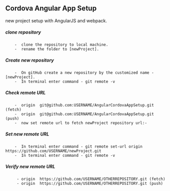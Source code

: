 ﻿## Cordova Angular App Setup
new project setup with AngularJS and webpack.
##### clone repository
        -  clone the repository to local machine.
        -  rename the folder to [newProject].
##### Create new repository
        -  On gitHub create a new repository by the customized name - [newProject].
        -  In terminal enter command - git remote -v
##### Check remote URL

        -  origin  git@github.com:USERNAME/AngularCordovaAppSetup.git (fetch)
        -  origin  git@github.com:USERNAME/AngularCordovaAppSetup.git (push)
        -  now set remote url to fetch newProject repository url:- 
##### Set new remote URL
        -  In terminal enter command - git remote set-url origin https://github.com/USERNAME/newProject.git
        -  In terminal enter command - git remote -v
##### Verify new remote URL

         - origin  https://github.com/USERNAME/OTHERREPOSITORY.git (fetch)
         - origin  https://github.com/USERNAME/OTHERREPOSITORY.git (push)

